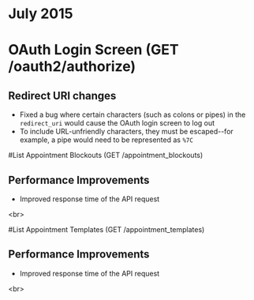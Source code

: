 # July 2015

# OAuth Login Screen (GET /oauth2/authorize)
## Redirect URI changes

- Fixed a bug where certain characters (such as colons or pipes) in the `redirect_uri` would cause the OAuth login screen to log out
- To include URL-unfriendly characters, they must be escaped--for example, a pipe would need to be represented as `%7C`

#List Appointment Blockouts (GET /appointment_blockouts)
## Performance Improvements

- Improved response time of the API request

<br\>

#List Appointment Templates (GET /appointment_templates)
## Performance Improvements

- Improved response time of the API request

<br\>
